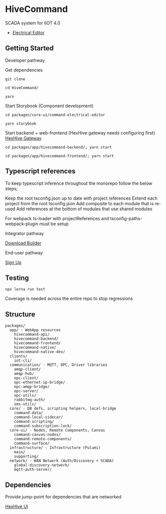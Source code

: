 # HiveCommand

SCADA system for IIOT 4.0

- [Electrical Editor](packages/core-ui/command-electrical-editor/README.md)

## Getting Started

Developer pathway

Get dependencies
```
git clone 

cd HiveCommand/

yarn
```

Start Storybook (Component development)
```
cd packages/core-ui/command-electrical-editor

yarn storybook
```


Start backend + web-frontend (HexHive gateway needs configuring first) [HexHive Gateway](https://github.com/TheTechCompany/HexHive)
```
cd packages/app/hivecommand-backend/; yarn start

cd packages/app/hivecommand-frontend/; yarn start

```

## Typescript references
To keep typescript inference throughout the monorepo follow the below steps;

Keep the root tsconfig.json up to date with project references
Extend each project from the root tsconfig.json
Add composite to each module that is re-used
Add references at the bottom of modules that use shared modules

For webpack ts-loader with projectReferences and tsconfig-paths-webpack-plugin must be setup

Integrator pathway

[Download Builder](https://github.com/TheTechCompany/HiveCommand/releases)

End-user pathway

[Sign Up](https://hivecommand.dev)

## Testing

```
npx lerna run test
```

Coverage is needed across the entire repo to stop regressions

## Structure

```
packages/
  app/ - WebApp resources
    hivecommand-api/
    hivecommand-backend/
    hivecommand-frontend/
    hivecommand-native/
    hivecommand-native-dev/
  clients/
    iot-cli/
  communication/ - MQTT, OPC, Driver libraries
    amqp-client/
    amqp-hub/
    opc-client/
    opc-ethernet-ip-bridge/
    opc-amqp-bridge/
    opc-server/
    opc-utils/
    rabbitmq-auth/
    sms-utils/
  core/ - DB defs, scripting helpers, local-bridge
    command-data/
    command-local-sidecar/
    command-scripting/
    command-subscription-lock/
  core-ui/ - Nodes, Remote Components, Canvas
    command-canvas-nodes/
    command-remote-components/
    command-surface/
  infrastructure/ - Infrastructure (Pulumi)
    main/
    supporting/
  network/ - WAN Network (Auth/Discovery + SCADA)
    global-discovery-network/
    mqtt-auth-server/
```

## Dependencies

Provide jump-point for dependencies that are networked

[HexHive UI](https://github.com/TheTechCompany/HiveUI)